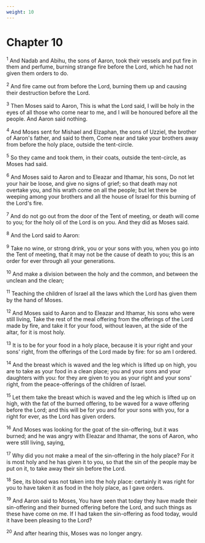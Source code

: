 ```yaml
---
weight: 10
---
```


# Chapter 10

<sup>1</sup> And Nadab and Abihu, the sons of Aaron, took their vessels and put fire in them and perfume, burning strange fire before the Lord, which he had not given them orders to do. 

<sup>2</sup> And fire came out from before the Lord, burning them up and causing their destruction before the Lord. 

<sup>3</sup> Then Moses said to Aaron, This is what the Lord said, I will be holy in the eyes of all those who come near to me, and I will be honoured before all the people. And Aaron said nothing. 

<sup>4</sup> And Moses sent for Mishael and Elzaphan, the sons of Uzziel, the brother of Aaron's father, and said to them, Come near and take your brothers away from before the holy place, outside the tent-circle. 

<sup>5</sup> So they came and took them, in their coats, outside the tent-circle, as Moses had said. 

<sup>6</sup> And Moses said to Aaron and to Eleazar and Ithamar, his sons, Do not let your hair be loose, and give no signs of grief; so that death may not overtake you, and his wrath come on all the people; but let there be weeping among your brothers and all the house of Israel for this burning of the Lord's fire. 

<sup>7</sup> And do not go out from the door of the Tent of meeting, or death will come to you; for the holy oil of the Lord is on you. And they did as Moses said. 

<sup>8</sup> And the Lord said to Aaron: 

<sup>9</sup> Take no wine, or strong drink, you or your sons with you, when you go into the Tent of meeting, that it may not be the cause of death to you; this is an order for ever through all your generations. 

<sup>10</sup> And make a division between the holy and the common, and between the unclean and the clean; 

<sup>11</sup> Teaching the children of Israel all the laws which the Lord has given them by the hand of Moses. 

<sup>12</sup> And Moses said to Aaron and to Eleazar and Ithamar, his sons who were still living, Take the rest of the meal offering from the offerings of the Lord made by fire, and take it for your food, without leaven, at the side of the altar, for it is most holy. 

<sup>13</sup> It is to be for your food in a holy place, because it is your right and your sons' right, from the offerings of the Lord made by fire: for so am I ordered. 

<sup>14</sup> And the breast which is waved and the leg which is lifted up on high, you are to take as your food in a clean place; you and your sons and your daughters with you: for they are given to you as your right and your sons' right, from the peace-offerings of the children of Israel. 

<sup>15</sup> Let them take the breast which is waved and the leg which is lifted up on high, with the fat of the burned offering, to be waved for a wave offering before the Lord; and this will be for you and for your sons with you, for a right for ever, as the Lord has given orders. 

<sup>16</sup> And Moses was looking for the goat of the sin-offering, but it was burned; and he was angry with Eleazar and Ithamar, the sons of Aaron, who were still living, saying, 

<sup>17</sup> Why did you not make a meal of the sin-offering in the holy place? For it is most holy and he has given it to you, so that the sin of the people may be put on it, to take away their sin before the Lord. 

<sup>18</sup> See, its blood was not taken into the holy place: certainly it was right for you to have taken it as food in the holy place, as I gave orders. 

<sup>19</sup> And Aaron said to Moses, You have seen that today they have made their sin-offering and their burned offering before the Lord, and such things as these have come on me. If I had taken the sin-offering as food today, would it have been pleasing to the Lord? 

<sup>20</sup> And after hearing this, Moses was no longer angry. 


